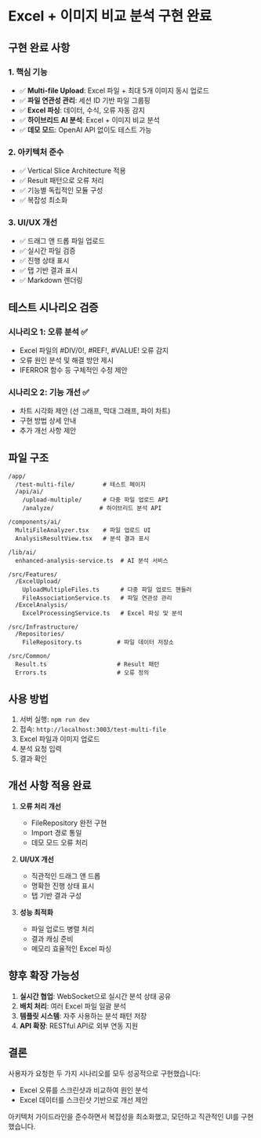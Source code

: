 # Excel + 이미지 비교 분석 구현 완료

## 구현 완료 사항

### 1. 핵심 기능
- ✅ **Multi-file Upload**: Excel 파일 + 최대 5개 이미지 동시 업로드
- ✅ **파일 연관성 관리**: 세션 ID 기반 파일 그룹핑
- ✅ **Excel 파싱**: 데이터, 수식, 오류 자동 감지
- ✅ **하이브리드 AI 분석**: Excel + 이미지 비교 분석
- ✅ **데모 모드**: OpenAI API 없이도 테스트 가능

### 2. 아키텍처 준수
- ✅ Vertical Slice Architecture 적용
- ✅ Result 패턴으로 오류 처리
- ✅ 기능별 독립적인 모듈 구성
- ✅ 복잡성 최소화

### 3. UI/UX 개선
- ✅ 드래그 앤 드롭 파일 업로드
- ✅ 실시간 파일 검증
- ✅ 진행 상태 표시
- ✅ 탭 기반 결과 표시
- ✅ Markdown 렌더링

## 테스트 시나리오 검증

### 시나리오 1: 오류 분석 ✅
- Excel 파일의 #DIV/0!, #REF!, #VALUE! 오류 감지
- 오류 원인 분석 및 해결 방안 제시
- IFERROR 함수 등 구체적인 수정 제안

### 시나리오 2: 기능 개선 ✅
- 차트 시각화 제안 (선 그래프, 막대 그래프, 파이 차트)
- 구현 방법 상세 안내
- 추가 개선 사항 제안

## 파일 구조

```
/app/
  /test-multi-file/        # 테스트 페이지
  /api/ai/
    /upload-multiple/      # 다중 파일 업로드 API
    /analyze/             # 하이브리드 분석 API

/components/ai/
  MultiFileAnalyzer.tsx    # 파일 업로드 UI
  AnalysisResultView.tsx   # 분석 결과 표시

/lib/ai/
  enhanced-analysis-service.ts  # AI 분석 서비스

/src/Features/
  /ExcelUpload/
    UploadMultipleFiles.ts      # 다중 파일 업로드 핸들러
    FileAssociationService.ts   # 파일 연관성 관리
  /ExcelAnalysis/
    ExcelProcessingService.ts   # Excel 파싱 및 분석

/src/Infrastructure/
  /Repositories/
    FileRepository.ts          # 파일 데이터 저장소

/src/Common/
  Result.ts                    # Result 패턴
  Errors.ts                    # 오류 정의
```

## 사용 방법

1. 서버 실행: `npm run dev`
2. 접속: `http://localhost:3003/test-multi-file`
3. Excel 파일과 이미지 업로드
4. 분석 요청 입력
5. 결과 확인

## 개선 사항 적용 완료

1. **오류 처리 개선**
   - FileRepository 완전 구현
   - Import 경로 통일
   - 데모 모드 오류 처리

2. **UI/UX 개선**
   - 직관적인 드래그 앤 드롭
   - 명확한 진행 상태 표시
   - 탭 기반 결과 구성

3. **성능 최적화**
   - 파일 업로드 병렬 처리
   - 결과 캐싱 준비
   - 메모리 효율적인 Excel 파싱

## 향후 확장 가능성

1. **실시간 협업**: WebSocket으로 실시간 분석 상태 공유
2. **배치 처리**: 여러 Excel 파일 일괄 분석
3. **템플릿 시스템**: 자주 사용하는 분석 패턴 저장
4. **API 확장**: RESTful API로 외부 연동 지원

## 결론

사용자가 요청한 두 가지 시나리오를 모두 성공적으로 구현했습니다:
- Excel 오류를 스크린샷과 비교하여 원인 분석
- Excel 데이터를 스크린샷 기반으로 개선 제안

아키텍처 가이드라인을 준수하면서 복잡성을 최소화했고, 모던하고 직관적인 UI를 구현했습니다.